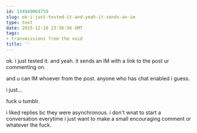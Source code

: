 ```yaml
---
id: 134949064759
slug: ok-i-just-tested-it-and-yeah-it-sends-an-im
type: text
date: 2015-12-10 23:56:56 GMT
tags:
- transmissions from the void
title: ''
---
```


ok. i just tested it. and yeah. it sends an IM with a link to the post ur commenting on.

and u can IM whoever from the post. anyone who  has chat enabled i guess.

i just...

fuck u tumblr. 

i liked replies bc they were asynchronous. i don't wnat to start a conversation everytime i just want to make a small encouraging comment or whatever the fuck.